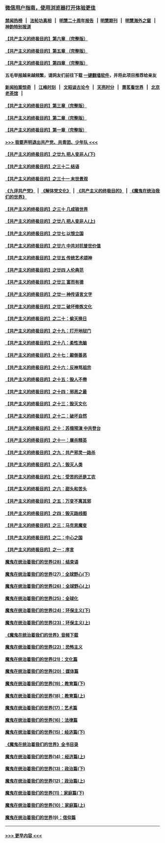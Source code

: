 ### [微信用户指南，使用浏览器打开体验更佳](https://github.com/gfw-breaker/banned-news1/blob/master/indexes/wechat-guide.md?t=0)
#### [禁闻热榜](热点新闻.md?t=0)  &nbsp;&nbsp;|&nbsp;&nbsp; [法轮功真相](https://github.com/gfw-breaker/truth/blob/master/README.md?t=0) &nbsp;&nbsp;|&nbsp;&nbsp; [明慧二十周年报告](https://github.com/gfw-breaker/mh-reports/blob/master/README.md?t=0) &nbsp;&nbsp;|&nbsp;&nbsp;[明慧期刊](https://github.com/gfw-breaker/mh-qikan) &nbsp;&nbsp;|&nbsp;&nbsp; [明慧海外之窗](https://github.com/gfw-breaker/mh-news/blob/master/README.md?t=0) &nbsp;&nbsp;|&nbsp;&nbsp; [神韵特别报道](https://github.com/gfw-breaker/mh-news/blob/master/shenyun.md?t=0)
#### [【共产主义的终极目的】第六章 （完整版）](../pages/nsc422/n11428913.md?t=02140711) 
#### [【共产主义的终极目的】第五章 （完整版）](../pages/nsc422/n11428912.md?t=02140711) 
#### [【共产主义的终极目的】第四章 （完整版）](../pages/nsc422/n11428907.md?t=02140711) 
#### 五毛举报越来越频繁，请网友们前往下载 [一键翻墙软件](https://github.com/gfw-breaker/ssr-accounts)，并将此项目推荐给亲友
#### [新闻拍案惊奇](https://github.com/gfw-breaker/banned-news1/blob/master/pages/link4.md) &nbsp;&nbsp;|&nbsp;&nbsp; [江峰时刻](https://github.com/gfw-breaker/banned-news1/blob/master/pages/link4.md) &nbsp;&nbsp;|&nbsp;&nbsp; [文昭谈古论今](https://github.com/gfw-breaker/banned-news1/blob/master/pages/link4.md) &nbsp;&nbsp;|&nbsp;&nbsp; [天亮时分](https://github.com/gfw-breaker/banned-news1/blob/master/pages/link4.md) &nbsp;&nbsp;|&nbsp;&nbsp; [萧茗看世界](https://github.com/gfw-breaker/banned-news1/blob/master/pages/link4.md) &nbsp;&nbsp;|&nbsp;&nbsp; [北京老茶馆](https://github.com/gfw-breaker/banned-news1/blob/master/pages/link4.md) &nbsp;&nbsp;|&nbsp;&nbsp; 
#### [【共产主义的终极目的】第三章（完整版）](../pages/nsc422/n11428848.md?t=02140711) 
#### [【共产主义的终极目的】第二章（完整版）](../pages/nsc422/n11428831.md?t=02140711) 
#### [【共产主义的终极目的】第一章（完整版）](../pages/nsc422/n11417651.md?t=02140711) 
#### [>>> 我要声明退出共产党、共青团、少年队 <<<](https://github.com/begood0513/goodnews/blob/master/quit/letter.md) 
#### [【共产主义的终极目的】之廿九 把人变非人(下)](../pages/nsc422/n11344140.md?t=02140711) 
#### [【共产主义的终极目的】之三十二 结语](../pages/nsc422/n11360535.md?t=02140711) 
#### [【共产主义的终极目的】之三十一 末世景观](../pages/nsc422/n11351129.md?t=02140711) 
#### [《九评共产党》](https://github.com/begood0513/9ping.md/blob/master/README.md) &nbsp;|&nbsp; [《解体党文化》](../../../../jtdwh.md/blob/master/README.md)  &nbsp;|&nbsp; [《共产主义的终极目的》](../../../../gczydzjmd.md/blob/master/README.md) &nbsp;|&nbsp; [《魔鬼在统治我们的世界》](../../../../mgztzwmdsj.md/blob/master/README.md) 
#### [【共产主义的终极目的】之三十 几成狼世界](../pages/nsc422/n11348280.md?t=02140711) 
#### [【共产主义的终极目的】之廿八 把人变非人(上)](../pages/nsc422/n11340492.md?t=02140711) 
#### [【共产主义的终极目的】之廿七 以恨立国](../pages/nsc422/n11336944.md?t=02140711) 
#### [【共产主义的终极目的】之廿六 中共对抗普世价值](../pages/nsc422/n11324785.md?t=02140711) 
#### [【共产主义的终极目的】之廿五 传统艺术颂神](../pages/nsc422/n11296396.md?t=02140711) 
#### [【共产主义的终极目的】之廿四 人伦典范](../pages/nsc422/n11296397.md?t=02140711) 
#### [【共产主义的终极目的】之廿三 富而有德](../pages/nsc422/n11283598.md?t=02140711) 
#### [【共产主义的终极目的】之廿一 神传语言文字](../pages/nsc422/n11263265.md?t=02140711) 
#### [【共产主义的终极目的】之廿二 破坏修炼文化](../pages/nsc422/n11245728.md?t=02140711) 
#### [【共产主义的终极目的】之二十：偷天换日](../pages/nsc422/n11238846.md?t=02140711) 
#### [【共产主义的终极目的】之十九：打开地狱门](../pages/nsc422/n11206376.md?t=02140711) 
#### [【共产主义的终极目的】之十八：柔性洗脑](../pages/nsc422/n11199994.md?t=02140711) 
#### [【共产主义的终极目的】之十七：颠倒善恶](../pages/nsc422/n11179782.md?t=02140711) 
#### [【共产主义的终极目的】之十六：反神骂祖宗](../pages/nsc422/n11166798.md?t=02140711) 
#### [【共产主义的终极目的】之十五：毁人不倦](../pages/nsc422/n11166792.md?t=02140711) 
#### [【共产主义的终极目的】之十四：邪恶之最](../pages/nsc422/n11150249.md?t=02140711) 
#### [【共产主义的终极目的】之十三：毁灭文化](../pages/nsc422/n11135227.md?t=02140711) 
#### [【共产主义的终极目的】之十二：破坏自然](../pages/nsc422/n11135214.md?t=02140711) 
#### [【共产主义的终极目的】之十：苏俄预演 中共登台](../pages/nsc422/n11118424.md?t=02140711) 
#### [【共产主义的终极目的】之十一：屠杀精英](../pages/nsc422/n11118442.md?t=02140711) 
#### [【共产主义的终极目的】之九：共产邪灵一路杀](../pages/nsc422/n11114139.md?t=02140711) 
#### [【共产主义的终极目的】之八：毁灭人类](../pages/nsc422/n11108503.md?t=02140711) 
#### [【共产主义的终极目的】之七：受苦的还是工农](../pages/nsc422/n11101809.md?t=02140711) 
#### [【共产主义的终极目的】之六：甜头和苦头](../pages/nsc422/n11096971.md?t=02140711) 
#### [【共产主义的终极目的】之五：万变不离其邪](../pages/nsc422/n11091285.md?t=02140711) 
#### [【共产主义的终极目的】之四：毁灭路线图](../pages/nsc422/n11086284.md?t=02140711) 
#### [【共产主义的终极目的】之三：马克思魔变](../pages/nsc422/n11061941.md?t=02140711) 
#### [【共产主义的终极目的】之二：中心之国](../pages/nsc422/n11047728.md?t=02140711) 
#### [【共产主义的终极目的】之一：序言](../pages/nsc422/n11086077.md?t=02140711) 
#### [魔鬼在统治着我们的世界(28)：结束语](../pages/nsc422/n10936246.md?t=02140711) 
#### [魔鬼在统治着我们的世界(27)：全球野心(下)](../pages/nsc422/n10928319.md?t=02140711) 
#### [魔鬼在统治着我们的世界(26)：全球野心(上)](../pages/nsc422/n10900318.md?t=02140711) 
#### [魔鬼在统治着我们的世界(25)：全球化](../pages/nsc422/n10788205.md?t=02140711) 
#### [魔鬼在统治着我们的世界(24)：环保主义(下)](../pages/nsc422/n10695307.md?t=02140711) 
#### [魔鬼在统治着我们的世界(23)：环保主义(上)](../pages/nsc422/n10688613.md?t=02140711) 
#### [《魔鬼在统治着我们的世界》音频下载](../pages/nsc422/n10635553.md?t=02140711) 
#### [魔鬼在统治着我们的世界(22)：恐怖主义](../pages/nsc422/n10614727.md?t=02140711) 
#### [魔鬼在统治着我们的世界(21)：文化篇](../pages/nsc422/n10597706.md?t=02140711) 
#### [魔鬼在统治着我们的世界(20)：媒体篇](../pages/nsc422/n10586579.md?t=02140711) 
#### [魔鬼在统治着我们的世界(19)：教育篇(下)](../pages/nsc422/n10564808.md?t=02140711) 
#### [魔鬼在统治着我们的世界(18)：教育篇(上)](../pages/nsc422/n10526970.md?t=02140711) 
#### [魔鬼在统治着我们的世界(17)：艺术篇](../pages/nsc422/n10499093.md?t=02140711) 
#### [魔鬼在统治着我们的世界(16)：法律篇](../pages/nsc422/n10485969.md?t=02140711) 
#### [魔鬼在统治着我们的世界(15)：经济篇(下)](../pages/nsc422/n10469975.md?t=02140711) 
#### [《魔鬼在统治着我们的世界》全书目录](../pages/nsc422/n10464261.md?t=02140711) 
#### [魔鬼在统治着我们的世界(14)：经济篇(上)](../pages/nsc422/n10457370.md?t=02140711) 
#### [魔鬼在统治着我们的世界(13)：政治篇(下)](../pages/nsc422/n10448270.md?t=02140711) 
#### [魔鬼在统治着我们的世界(12)：政治篇(上)](../pages/nsc422/n10444576.md?t=02140711) 
#### [魔鬼在统治着我们的世界(11)：家庭篇(下)](../pages/nsc422/n10440961.md?t=02140711) 
#### [魔鬼在统治着我们的世界(10)：家庭篇(上)](../pages/nsc422/n10435448.md?t=02140711) 
#### [魔鬼在统治着我们的世界(9)：信仰篇](../pages/nsc422/n10432159.md?t=02140711) 

----
#### [ >>> 更早内容 <<< ](../indexes/nsc422-earlier.md)
